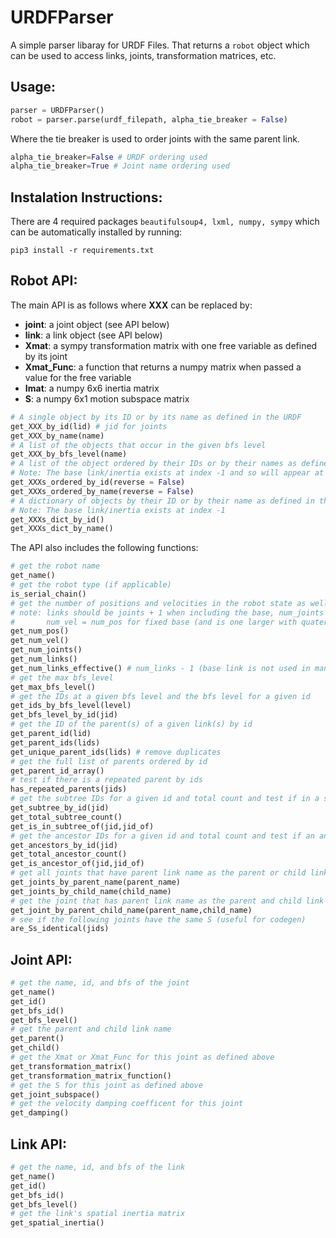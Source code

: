 # URDFParser

A simple parser libaray for URDF Files. That returns a ```robot``` object which can be used to access links, joints, transformation matrices, etc.

## Usage:
```python
parser = URDFParser()
robot = parser.parse(urdf_filepath, alpha_tie_breaker = False)
```
Where the tie breaker is used to order joints with the same parent link.
```python 
alpha_tie_breaker=False # URDF ordering used
alpha_tie_breaker=True # Joint name ordering used
```

## Instalation Instructions:
There are 4 required packages ```beautifulsoup4, lxml, numpy, sympy``` which can be automatically installed by running:
```shell
pip3 install -r requirements.txt
```

## Robot API:

The main API is as follows where **XXX** can be replaced by:
+ **joint**: a joint object (see API below)
+ **link**: a link object (see API below)
+ **Xmat**: a sympy transformation matrix with one free variable as defined by its joint
+ **Xmat_Func**: a function that returns a numpy matrix when passed a value for the free variable
+ **Imat**: a numpy 6x6 inertia matrix
+ **S**: a numpy 6x1 motion subspace matrix

```python
# A single object by its ID or by its name as defined in the URDF
get_XXX_by_id(lid) # jid for joints 
get_XXX_by_name(name)
# A list of the objects that occur in the given bfs level
get_XXX_by_bfs_level(name)
# A list of the object ordered by their IDs or by their names as defined in the URDF
# Note: The base link/inertia exists at index -1 and so will appear at the beginning of the list
get_XXXs_ordered_by_id(reverse = False)
get_XXXs_ordered_by_name(reverse = False)
# A dictionary of objects by their ID or by their name as defined in the URDF
# Note: The base link/inertia exists at index -1
get_XXXs_dict_by_id()
get_XXXs_dict_by_name()
```

The API also includes the following functions:
```python
# get the robot name
get_name()
# get the robot type (if applicable)
is_serial_chain()
# get the number of positions and velocities in the robot state as well as numbers of links and joints
# note: links should be joints + 1 when including the base, num_joints = num_pos
#       num_vel = num_pos for fixed base (and is one larger with quaternion)
get_num_pos()
get_num_vel()
get_num_joints()
get_num_links()
get_num_links_effective() # num_links - 1 (base link is not used in many RBD algorithms when fixed)
# get the max bfs_level
get_max_bfs_level()
# get the IDs at a given bfs level and the bfs level for a given id
get_ids_by_bfs_level(level)
get_bfs_level_by_id(jid)
# get the ID of the parent(s) of a given link(s) by id
get_parent_id(lid)
get_parent_ids(lids)
get_unique_parent_ids(lids) # remove duplicates
# get the full list of parents ordered by id
get_parent_id_array()
# test if there is a repeated parent by ids
has_repeated_parents(jids)
# get the subtree IDs for a given id and total count and test if in a subtree
get_subtree_by_id(jid)
get_total_subtree_count()
get_is_in_subtree_of(jid,jid_of)
# get the ancestor IDs for a given id and total count and test if an ancestor
get_ancestors_by_id(jid)
get_total_ancestor_count()
get_is_ancestor_of(jid,jid_of)
# get all joints that have parent link name as the parent or child link name as the child
get_joints_by_parent_name(parent_name)
get_joints_by_child_name(child_name)
# get the joint that has parent link name as the parent and child link name as the child
get_joint_by_parent_child_name(parent_name,child_name)
# see if the following joints have the same S (useful for codegen)
are_Ss_identical(jids)
```

## Joint API:
```python
# get the name, id, and bfs of the joint
get_name()
get_id()
get_bfs_id()
get_bfs_level()
# get the parent and child link name
get_parent()
get_child()
# get the Xmat or Xmat_Func for this joint as defined above
get_transformation_matrix()
get_transformation_matrix_function()
# get the S for this joint as defined above
get_joint_subspace()
# get the velocity damping coefficent for this joint
get_damping()
```

## Link API:
```python
# get the name, id, and bfs of the link
get_name()
get_id()
get_bfs_id()
get_bfs_level()
# get the link's spatial inertia matrix
get_spatial_inertia()
```
